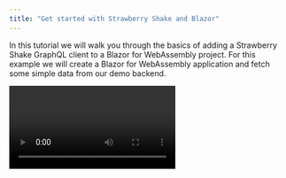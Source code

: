 ```yaml
---
title: "Get started with Strawberry Shake and Blazor"
---
```


In this tutorial we will walk you through the basics of adding a Strawberry Shake GraphQL client to a Blazor for WebAssembly project. For this example we will create a Blazor for WebAssembly application and fetch some simple data from our demo backend.

<Video videoId="-oq7YEciouM" />

> Strawberry Shake is not limited to Blazor and can be used with any .NET standard compliant library.

In this tutorial, we will teach you:

- How to add the Strawberry Shake CLI tools.
- How to generate source code from .graphql files, that contain operations.
- How to use the generated client to query data.

# Step 1: Add the Strawberry Shake CLI tools

The Strawberry Shake tool will help you to set up your project to create a GraphQL client.

Open your preferred terminal and select a directory where you want to add the code of this tutorial.

1. Create a dotnet tool-manifest.

```bash
dotnet new tool-manifest
```

2. Install the Strawberry Shake tools.

```bash
dotnet tool install StrawberryShake.Tools
```

# Step 2: Create a Blazor WebAssembly project

Next, we will create our Blazor project so that we have a little playground.

1. First, a new solution called `Demo.sln`.

```bash
dotnet new sln -n Demo
```

2. Create a new Blazor for WebAssembly application.

```bash
dotnet new blazorwasm -n Demo
```

3. Add the project to the solution `Demo.sln`.

```bash
dotnet sln add ./Demo
```

# Step 3: Install the required package

Strawberry Shake supports multiple GraphQL transport protocols. In this example we will use the standard GraphQL over HTTP protocol to interact with our GraphQL server. All of this functionality comes packaged with the `StrawberryShake.Blazor` meta package.

1. Add the `StrawberryShake.Blazor` package to your project.

```bash
dotnet add Demo package StrawberryShake.Blazor
```

# Step 4: Add a GraphQL client to your project using the CLI tools

To add a client to your project, you need to run `dotnet graphql init {{ServerUrl}} -n {{ClientName}}`.

In this tutorial we will use our ChilliCream demo project to create a list of crypto currencies that we will add to our Blazor application.

> If you want to have a look at our demo GraphQL server head over [here](https://demo.chillicream.com/graphql).

1. Add the crypto client to your Blazor application.

```bash
dotnet graphql init https://demo.chillicream.com/graphql/ -n CryptoClient -p ./Demo
```

2. Customize the namespace of the generated client to be `Demo.GraphQL`. For this head over to the `.graphqlrc.json` and insert a namespace property to the `StrawberryShake` section.

```json
{
  "schema": "schema.graphql",
  "documents": "**/*.graphql",
  "extensions": {
    "strawberryShake": {
      "name": "CryptoClient",
      "namespace": "Demo.GraphQL",
      "url": "https://demo.chillicream.com/graphql/",
      "records": {
        "inputs": false,
        "entities": false
      },
      "transportProfiles": [
        {
          "default": "Http",
          "subscription": "WebSocket"
        }
      ]
    }
  }
}
```

Now that everything is in place let us write our first query to ask for a list of session titles of the conference API.

3. Choose your favorite IDE and the solution. If your are using VSCode do the following:

```bash
code ./Demo
```

4. Create new query document `GetSessions.graphql` with the following content:

```graphql
query GetAssets {
  assets {
    nodes {
      name
      price {
        lastPrice
      }
    }
  }
}
```

> If you are working with Visual Studio on Windows edit the properties of GetSessions.graphql and set the build action for the GraphQL file to GraphQL compiler.

5. Compile your project.

```bash
dotnet build
```

With the project compiled the strawberry shake generator produced a client but also components that we can use in Blazor.

![Visual Studio code showing the generator output on the console.](../../../shared/berry_generated.png)

1. Head over to the `Program.cs` and add the new `CryptoClient` to the dependency injection.

> In some IDEs it is still necessary to reload the project after the code was generated to update the IntelliSense. So, if you have any issues in the next step with IntelliSense just reload the project and everything should be fine.

```csharp
using Microsoft.AspNetCore.Components.Web;
using Microsoft.AspNetCore.Components.WebAssembly.Hosting;
using Demo;

var builder = WebAssemblyHostBuilder.CreateDefault(args);
builder.RootComponents.Add<App>("#app");
builder.RootComponents.Add<HeadOutlet>("head::after");

builder.Services.AddScoped(sp => new HttpClient { BaseAddress = new Uri(builder.HostEnvironment.BaseAddress) });

builder.Services
    .AddCryptoClient()
    .ConfigureHttpClient(client => client.BaseAddress = new Uri("https://demo.chillicream.com/graphql"));

await builder.Build().RunAsync();
```

7. Go to `_Imports.razor` and add `Demo.GraphQL` to the common imports

```csharp
@using System.Net.Http
@using System.Net.Http.Json
@using Microsoft.AspNetCore.Components.Forms
@using Microsoft.AspNetCore.Components.Routing
@using Microsoft.AspNetCore.Components.Web
@using Microsoft.AspNetCore.Components.Web.Virtualization
@using Microsoft.AspNetCore.Components.WebAssembly.Http
@using Microsoft.JSInterop
@using Demo
@using Demo.Shared // (from .NET 8, `Demo.Layout`)
@using Demo.GraphQL
@using Demo.GraphQL.Components
@using StrawberryShake
```

# Step 5: Use the generated Razor component to display the data

In this section we will integrate the Razor component and print a simple list on our index page to display the crypto currencies.

1. Head over to `Pages/Index.razor` (from .NET 8, `Home.razor`).

2. Remove everything from your page but the `@page "/"`

```csharp
@page "/"
```

3. Add the `UseGetAssets` component to your page.

```csharp
@page "/"

<UseGetAssets Context="result">
    <ChildContent>

    </ChildContent>
    <ErrorContent>
        Something went wrong ...<br />
        @result.First().Message
    </ErrorContent>
    <LoadingContent>
        Loading ...
    </LoadingContent>
</UseGetAssets>
```

> The query component allows you to handle the loading and the error state when fetching data. Both states can be handled but do not have to be.

4. With that done let's render the actual content.

```csharp
@page "/"

<UseGetAssets Context="result">
    <ChildContent>
        <ul>
        @foreach (var item in result.Assets!.Nodes!)
        {
            <li>@item.Name (@item.Price.LastPrice)</li>
        }
        </ul>
    </ChildContent>
    <ErrorContent>
        Something went wrong ...<br />
        @result.First().Message
    </ErrorContent>
    <LoadingContent>
        Loading ...
    </LoadingContent>
</UseGetAssets>
```

5. Start the Blazor application with `dotnet watch --project ./Demo` and see if your code works.

![Started Blazor application in Microsoft Edge](../../../shared/berry_asset_list.png)

Awesome! You have created your first application with Blazor and GraphQL.
